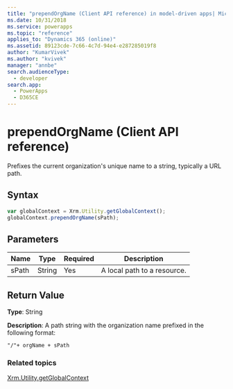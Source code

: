 ```yaml
---
title: "prependOrgName (Client API reference) in model-driven apps| MicrosoftDocs"
ms.date: 10/31/2018
ms.service: powerapps
ms.topic: "reference"
applies_to: "Dynamics 365 (online)"
ms.assetid: 89123cde-7c66-4c7d-94e4-e287285019f8
author: "KumarVivek"
ms.author: "kvivek"
manager: "annbe"
search.audienceType: 
  - developer
search.app: 
  - PowerApps
  - D365CE
---
```

# prependOrgName (Client API reference)



Prefixes the current organization's unique name to a string, typically a URL path.

## Syntax

 ```JavaScript
var globalContext = Xrm.Utility.getGlobalContext();
globalContext.prependOrgName(sPath);
```

## Parameters

|Name |Type |Required |Description |
|---|---|---|---|
|sPath |String |Yes |A local path to a resource. |

## Return Value

**Type**: String

**Description**: A path string with the organization name prefixed in the following format:

`"/"+ orgName + sPath`

### Related topics

[Xrm.Utility.getGlobalContext](../getGlobalContext.md)


